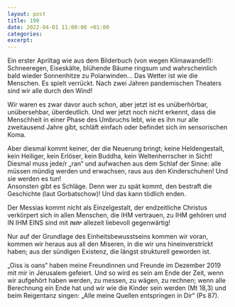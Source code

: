 ```yaml
---
layout: post
title: 190
date: 2022-04-01 11:00:00 +01:00
categories: 
excerpt: 
---
```


Ein erster Apriltag wie aus dem Bilderbuch (von wegen Klimawandel!): Schneeregen, Eiseskälte, blühende Bäume ringsum und wahrscheinlich bald wieder Sonnenhitze zu Polarwinden… Das Wetter ist wie die Menschen. Es spielt verrückt. Nach zwei Jahren pandemischen Theaters sind wir alle durch den Wind!

Wir waren es zwar davor auch schon, aber jetzt ist es unüberhörbar, unübersehbar, überdeutlich. Und wer jetzt noch nicht erkennt, dass die Menschheit in einer Phase des Umbruchs lebt, wie es ihn nur alle zweitausend Jahre gibt, schläft einfach oder befindet sich im  sensorischen Koma.

Aber diesmal kommt keiner, der die Neuerung bringt; keine Heldengestalt, kein Heiliger, kein Erlöser, kein Buddha, kein Weltenherrscher in Sicht! Diesmal muss jede/r „ran“ und aufwachen aus dem Schlaf der Sinne: alle müssen mündig werden und erwachsen, raus aus den Kinderschuhen! Und sie werden es tun!\
Ansonsten gibt es Schläge. Denn wer zu spät kommt, den bestraft die Geschichte (laut Gorbatschow)! Und das kann tödlich enden.

Der Messias kommt nicht als Einzelgestalt, der endzeitliche Christus verkörpert sich in allen Menschen, die IHM vertrauen, zu IHM gehören und IN IHM EINS sind mit **יהוה** allezeit liebevoll gegenwärtig!

Nur auf der Grundlage des Einheitsbewusstseins kommen wir voran, kommen wir heraus aus all den Miseren, in die wir uns hineinverstrickt haben; aus der sündigen Existenz, die längst strukturell geworden ist.

„Oiss is oans“ haben meine Freundinnen und Freunde im Dezember 2019 mit mir in Jerusalem gefeiert. Und so wird es sein am Ende der Zeit, wenn wir aufgehört haben werden, zu messen, zu wägen, zu rechnen; wenn alle Berechnung ein Ende hat und wir wie die Kinder sein werden (Mt 18,3) und beim Reigentanz singen: „Alle meine Quellen entspringen in Dir“ (Ps 87).
